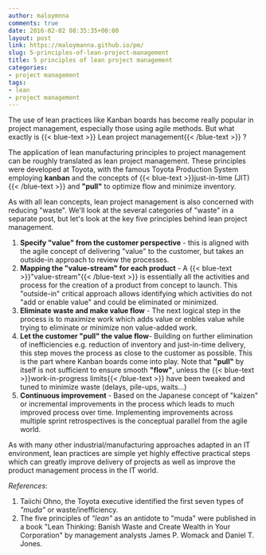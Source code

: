 ```yaml
---
author: maloymnna
comments: true
date: 2016-02-02 08:35:35+00:00
layout: post
link: https://maloymanna.github.io/pm/
slug: 5-principles-of-lean-project-management
title: 5 principles of lean project management
categories:
- project management
tags:
- lean
- project management
---
```


The use of lean practices like Kanban boards has become really popular in project management, especially those using agile methods. But what exactly is {{< blue-text >}} Lean project management{{< /blue-text >}} ? 

The application of lean manufacturing principles to project management can be roughly translated as lean project management. These principles were developed at Toyota, with the famous Toyota Production System employing **kanban** and the concepts of {{< blue-text >}}just-in-time (JIT){{< /blue-text >}} and **"pull"** to optimize flow and minimize inventory.

As with all lean concepts, lean project management is also concerned with reducing "waste". We'll look at the several categories of "waste" in a separate post, but let's look at the key five principles behind lean project management.

1. **Specify "value" from the customer perspective** - this is aligned with the agile concept of delivering "value" to the customer, but takes an outside-in approach to review the processes. 
2. **Mapping the "value-stream" for each product** - A {{< blue-text >}}"value-stream"{{< /blue-text >}} is essentially all the activities and process for the creation of a product from concept to launch. This "outside-in" critical approach allows identifying which activities do not "add or enable value" and could be eliminated or minimized. 
3. **Eliminate waste and make value flow** - The next logical step in the process is to maximize work which adds value or enbles value while trying to eliminate or minimize non value-added work.
4. **Let the customer "pull" the value flow**- Building on further elimination of inefficiencies e.g. reduction of inventory and just-in-time delivery, this step moves the process as close to the customer as possible. This is the part where Kanban boards come into play. Note that **"pull"** by itself is not sufficient to ensure smooth **"flow"**, unless the {{< blue-text >}}work-in-progress limits{{< /blue-text >}} have been tweaked and tuned to minimize waste (delays, pile-ups, waits...)
5. **Continuous improvement** - Based on the Japanese concept of "kaizen" or incremental improvements in the process which leads to much improved process over time. Implementing improvements across multiple sprint retrospectives is the conceptual parallel from the agile world.

As with many other industrial/manufacturing approaches adapted in an IT environment, lean practices are simple yet highly effective practical steps which can greatly improve delivery of projects as well as improve the product management process in the IT world.

_References_:  
1. Taiichi Ohno, the Toyota executive identified the first seven types of _"muda"_ or waste/inefficiency.  
2. The five principles of _"lean"_ as an antidote to "muda" were published in a book "Lean Thinking: Banish Waste and Create Wealth in Your Corporation" by management analysts James P. Womack and Daniel T. Jones. 
